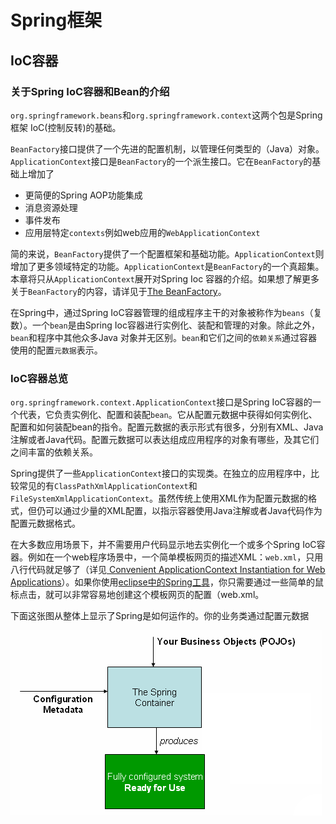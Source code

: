 # Spring框架

## IoC容器

### 关于Spring IoC容器和Bean的介绍

`org.springframework.beans`和`org.springframework.context`这两个包是Spring框架 IoC(控制反转)的基础。  

`BeanFactory`接口提供了一个先进的配置机制，以管理任何类型的（Java）对象。`ApplicationContext`接口是`BeanFactory`的一个派生接口。它在`BeanFactory`的基础上增加了

- 更简便的Spring AOP功能集成
- 消息资源处理
- 事件发布
- 应用层特定`contexts`例如web应用的`WebApplicationContext`  

简的来说，`BeanFactory`提供了一个配置框架和基础功能。`ApplicationContext`则增加了更多领域特定的功能。`ApplicationContext`是`BeanFactory`的一个真超集。本章将只从`ApplicationContext`展开对Spring Ioc 容器的介绍。如果想了解更多关于`BeanFactory`的内容，请详见于[The BeanFactory](https://docs.spring.io/spring-framework/docs/current/reference/html/core.html#beans-beanfactory)。

在Spring中，通过Spring IoC容器管理的组成程序主干的对象被称作为`beans`（复数）。一个`bean`是由Spring Ioc容器进行实例化、装配和管理的对象。除此之外，`bean`和程序中其他众多Java 对象并无区别。`bean`和它们之间的`依赖关系`通过容器使用的配置`元数据`表示。

### IoC容器总览

`org.springframework.context.ApplicationContext`接口是Spring IoC容器的一个代表，它负责实例化、配置和装配`bean`。它从配置元数据中获得如何实例化、配置和如何装配bean的指令。配置元数据的表示形式有很多，分别有XML、Java注解或者Java代码。配置元数据可以表达组成应用程序的对象有哪些，及其它们之间丰富的依赖关系。

Spring提供了一些`ApplicationContext`接口的实现类。在独立的应用程序中，比较常见的有`ClassPathXmlApplicationContext`和`FileSystemXmlApplicationContext`。虽然传统上使用XML作为配置元数据的格式，但仍可以通过少量的XML配置，以指示容器使用Java注解或者Java代码作为配置元数据格式。

在大多数应用场景下，并不需要用户代码显示地去实例化一个或多个Spring IoC容器。例如在一个web程序场景中，一个简单模板网页的描述XML：`web.xml`，只用八行代码就足够了（详见[ Convenient ApplicationContext Instantiation for Web Applications](https://docs.spring.io/spring-framework/docs/current/reference/html/core.html#context-create)）。如果你使用[eclipse中的Spring工具](https://spring.io/tools)，你只需要通过一些简单的鼠标点击，就可以非常容易地创建这个模板网页的配置（web.xml。

下面这张图从整体上显示了Spring是如何运作的。你的业务类通过配置元数据

![关系图](img\container-magic.png)